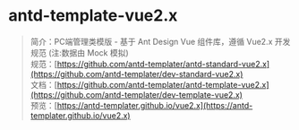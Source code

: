# antd-template-vue2.x 
>简介：PC端管理类模版 - 基于 Ant Design Vue 组件库，遵循 Vue2.x 开发规范  (注:数据由 Mock 模拟)<br />
>规范：[https://github.com/antd-templater/antd-standard-vue2.x](https://github.com/antd-templater/dev-standard-vue2.x)<br />
>文档：[https://github.com/antd-templater/antd-template-vue2.x](https://github.com/antd-templater/dev-template-vue2.x)<br />
>预览：[https://antd-templater.github.io/vue2.x](https://antd-templater.github.io/vue2.x)<br />
